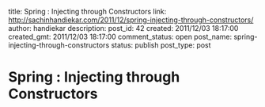 title: Spring : Injecting through Constructors
link: http://sachinhandiekar.com/2011/12/spring-injecting-through-constructors/
author: handiekar
description: 
post_id: 42
created: 2011/12/03 18:17:00
created_gmt: 2011/12/03 18:17:00
comment_status: open
post_name: spring-injecting-through-constructors
status: publish
post_type: post

# Spring : Injecting through Constructors


